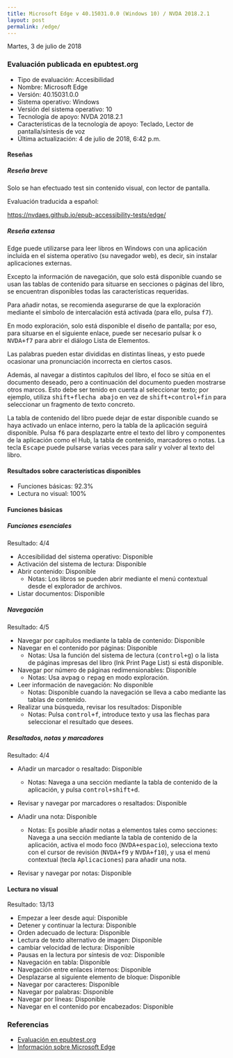```yaml
---
title: Microsoft Edge v 40.15031.0.0 (Windows 10) / NVDA 2018.2.1
layout: post
permalink: /edge/
---
```


<footer>Martes, 3 de julio de 2018</footer>

###  Evaluación publicada en epubtest.org ###

- Tipo de evaluación: Accesibilidad
- Nombre: Microsoft Edge
- Versión: 40.15031.0.0
- Sistema operativo: Windows
- Versión del sistema operativo: 10
- Tecnología de apoyo: NVDA 2018.2.1
- Características de la tecnología de apoyo: Teclado, Lector de pantalla/síntesis de voz
- Última actualización: 4 de julio de 2018, 6:42 p.m.

#### Reseñas ####

##### Reseña breve #####

Solo se han efectuado test sin contenido visual, con lector de pantalla.

Evaluación traducida a español:

https://nvdaes.github.io/epub-accessibility-tests/edge/

##### Reseña extensa #####

Edge puede utilizarse para leer libros en Windows con una aplicación incluida en el sistema operativo (su navegador web), es decir, sin instalar aplicaciones externas.

Excepto la información de navegación, que solo está disponible cuando se usan las tablas de contenido para situarse en secciones o páginas del libro, se encuentran disponibles todas las características requeridas.

Para añadir notas, se recomienda asegurarse de que la exploración mediante el símbolo de intercalación está activada (para ello, pulsa <kbd>f7</kbd>).

En modo exploración, solo está disponible el diseño de pantalla; por eso, para situarse en el siguiente enlace, puede ser necesario pulsar <kbd>k</kbd> o <kbd>NVDA+f7</kbd> para abrir el diálogo Lista de Elementos.

Las palabras pueden estar divididas en distintas líneas, y esto puede ocasionar una pronunciación incorrecta en ciertos casos.

Además, al navegar a distintos capítulos del libro, el foco se sitúa en el documento deseado, pero a continuación del documento pueden mostrarse otros marcos. Esto debe ser tenido en cuenta al seleccionar texto; por ejemplo, utiliza <kbd>shift+flecha abajo</kbd> en vez de <kbd>shift+control+fin</kbd> para seleccionar un fragmento de texto concreto.

La tabla de contenido del libro puede dejar de estar disponible cuando se haya activado un enlace interno, pero la tabla de la aplicación seguirá disponible. Pulsa <kbd>f6</kbd> para desplazarte entre el texto del libro y componentes de la aplicación como el Hub, la tabla de contenido, marcadores o notas. La tecla <kbd>Escape</kbd> puede pulsarse varias veces para salir y volver al texto del libro.

#### Resultados sobre características disponibles ####

- Funciones básicas: 92.3%
- Lectura no visual: 100%

#### Funciones básicas ####

##### Funciones esenciales #####

Resultado: 4/4

- Accesibilidad del sistema operativo: Disponible
- Activación del sistema de lectura: Disponible
- Abrir contenido: Disponible
	- Notas: Los libros se pueden abrir mediante el menú contextual desde el explorador de archivos.
- Listar documentos: Disponible

##### Navegación #####

Resultado: 4/5

- Navegar por capítulos mediante la tabla de contenido: Disponible
- Navegar en el contenido por páginas: Disponible
	- Notas: Usa la función del sistema de lectura (<kbd>control+g</kbd>) o la lista de páginas impresas del libro (<span lang="en">Ink Print Page List</span>) si está disponible.
- Navegar por número de páginas redimensionables: Disponible
	- Notas: Usa <kbd>avpag</kbd> o <kbd>repag</kbd> en modo exploración.
- Leer información de navegación: No disponible
	- Notas: Disponible cuando la navegación se lleva a cabo mediante las tablas de contenido.
- Realizar una búsqueda, revisar los resultados: Disponible
	- Notas: Pulsa <kbd>control+f</kbd>, introduce texto y usa las flechas para seleccionar el resultado que desees.
	
	
##### Resaltados, notas y marcadores #####

Resultado: 4/4

- Añadir un marcador o resaltado: Disponible
	- Notas: Navega a una sección mediante la tabla de contenido de la aplicación, y pulsa <kbd>control+shift+d</kbd>.
	
- Revisar y navegar por marcadores o resaltados: Disponible
- Añadir una nota: Disponible
	- Notas: Es posible añadir notas a elementos tales como secciones: Navega a una sección mediante la tabla de contenido de la aplicación, activa el modo foco (<kbd>NVDA+espacio</kbd>), selecciona texto con el cursor de revisión (<kbd>NVDA+f9</kbd> y <kbd>NVDA+f10</kbd>), y usa el menú contextual (tecla <kbd>Aplicaciones</kbd>) para añadir una nota.
- Revisar y navegar por notas: Disponible

#### Lectura no visual ####

Resultado: 13/13

- Empezar a leer desde aquí: Disponible
- Detener y continuar la lectura: Disponible
- Orden adecuado de lectura: Disponible
- Lectura de texto alternativo de imagen: Disponible
- cambiar velocidad de lectura: Disponible
- Pausas en la lectura por síntesis de voz: Disponible
- Navegación en tabla: Disponible
- Navegación entre enlaces internos: Disponible
- Desplazarse al siguiente elemento de bloque: Disponible
- Navegar por caracteres: Disponible
- Navegar por palabras: Disponible
- Navegar por líneas: Disponible
- Navegar en el contenido por encabezados: Disponible

### Referencias ###

- [Evaluación en epubtest.org](http://epubtest.org/evaluation/467/)
- [Información sobre Microsoft Edge](https://support.microsoft.com/es-es/products/microsoft-edge)
